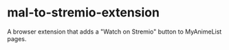 # mal-to-stremio-extension
A browser extension that adds a "Watch on Stremio" button to MyAnimeList pages.
